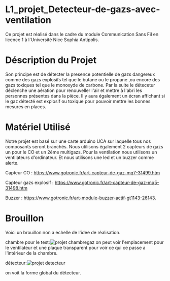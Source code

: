 # L1_projet_Detecteur-de-gazs-avec-ventilation
Ce projet est réalisé dans le cadre du module Communication Sans Fil en licence 1 à l'Université Nice Sophia Antipolis.

# Déscription du Projet

Son principe  est de détecter la presence potentielle de gazs dangereux comme des gazs explosifs tel que le butane ou le propane ,ou encore des gazs toxiques tel que le monoxyde de carbone. Par la suite le détecetur déclenche une aération pour renouveller l'air et mettre à l'abri les personnes présentes dans la pièce.
Il y aura également un écran affichant si le gaz détecté est explosif ou toxique pour pouvoir mettre les bonnes mesures en places.


# Matériel Utilisé

Notre projet est basé sur une carte arduino UCA sur laquelle tous nos composants seront branchés.
Nous utilisons également 2 capteurs de gazs un pour le CO et un 2éme multigazs.
Pour la ventilation nous utilisons un ventilateurs d'ordinateur.
Et nous utilisons une led et un buzzer comme alerte.

Capteur CO :
https://www.gotronic.fr/art-capteur-de-gaz-mq7-31499.htm

Capteur gazs explosif :
https://www.gotronic.fr/art-capteur-de-gaz-mq5-31498.htm

Buzzer :
https://www.gotronic.fr/art-module-buzzer-actif-gt1143-26143.

# Brouillon
Voici un brouillon non a echelle de l'idee de réalisation.

chambre pour le test:![projet chambregaz](https://user-images.githubusercontent.com/103261314/162450104-b3c289f9-f49f-4189-b48a-4457393c0968.png)
on peut voir l'emplacement pour le ventilateur et une plaque transparent pour voir ce qui ce passe a l'intérieur de la chambre.





détecteur:![projet detecteur](https://user-images.githubusercontent.com/103261314/162450208-f0527aa4-74b1-4172-ae3e-b97e2460bba7.png)


on voit la forme global du détecteur.
